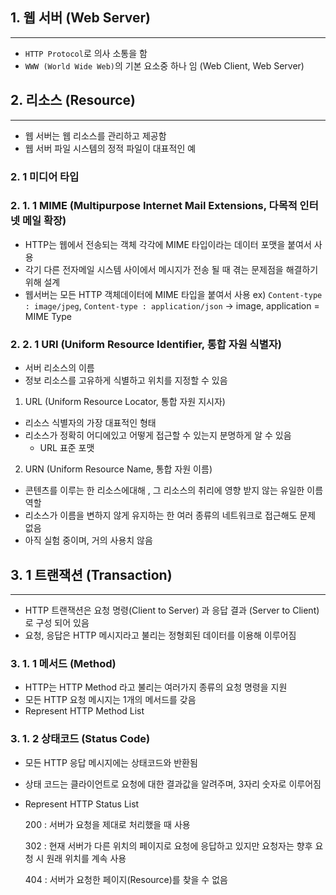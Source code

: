 ## 1. 웹 서버 (Web Server)

---

- `HTTP Protocol`로 의사 소통을 함
- `WWW (World Wide Web)`의 기본 요소중 하나 임 (Web Client, Web Server)

## 2. 리소스 (Resource)

---

- 웹 서버는 웹 리소스를 관리하고 제공함
- 웹 서버 파일 시스템의 정적 파일이 대표적인 예

### 2. 1 미디어 타입

### 2. 1. 1 MIME (Multipurpose Internet Mail Extensions, 다목적 인터넷 메일 확장)

- HTTP는 웹에서 전송되는 객체 각각에 MIME 타입이라는 데이터 포맷을 붙여서 사용
- 각기 다른 전자메일 시스템 사이에서 메시지가 전송 될 때 겪는 문제점을 해결하기위해 설계
- 웹서버는 모든 HTTP 객체데이터에 MIME 타입을 붙여서 사용
ex) `Content-type : image/jpeg`, `Content-type : application/json` 
→ image, application = MIME Type

### 2. 2. 1 URI (Uniform Resource Identifier, 통합 자원 식별자)

- 서버 리소스의 이름
- 정보 리소스를 고유하게 식별하고 위치를 지정할 수 있음
1. URL (Uniform Resource Locator, 통합 자원 지시자)   
- 리소스 식별자의 가장 대표적인 형태
- 리소스가 정확히 어디에있고 어떻게 접근할 수 있는지 분명하게 알 수 있음
    - URL 표준 포맷

2. URN (Uniform Resource Name, 통합 자원 이름) 
- 콘텐츠를 이루는 한 리소스에대해 , 그 리소스의 취리에 영향 받지 않는 유일한 이름 역할
- 리소스가 이름을 변하지 않게 유지하는 한 여러 종류의 네트워크로 접근해도 문제 없음
- 아직 실험 중이며, 거의 사용치 않음

## 3. 1 트랜잭션 (Transaction)

---

- HTTP 트랜잭션은 요청 명령(Client to Server) 과 응답 결과 (Server to Client) 로 구성 되어 있음
- 요청, 응답은 HTTP 메시지라고 불리는 정형회된 데이터를 이용해 이루어짐

### 3. 1. 1 메서드 (Method)

- HTTP는 HTTP Method 라고 불리는 여러가지 종류의 요청 명령을 지원
- 모든 HTTP 요청 메시지는 1개의 메서드를 갖음
- Represent HTTP Method List

### 3. 1. 2 상태코드 (Status Code)

- 모든 HTTP 응답 메시지에는 상태코드와 반환됨
- 상태 코드는 클라이언트로 요청에 대한 결과값을 알려주며, 3자리 숫자로 이루어짐
- Represent HTTP Status List

    200 : 서버가 요청을 제대로 처리했을 때 사용

    302 : 현재 서버가 다른 위치의 페이지로 요청에 응답하고 있지만 요청자는 향후 요청 시 원래 위치를 계속 사용

    404 : 서버가 요청한 페이지(Resource)를 찾을 수 없음